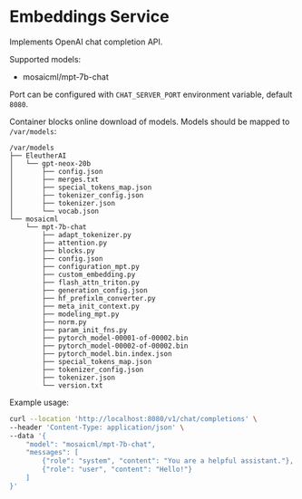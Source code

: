 # Embeddings Service

Implements OpenAI chat completion API.

Supported models:
- mosaicml/mpt-7b-chat

Port can be configured with `CHAT_SERVER_PORT` environment variable, default `8080`.

Container blocks online download of models. Models should be mapped to `/var/models`:
```
/var/models
├── EleutherAI
│   └── gpt-neox-20b
│       ├── config.json
│       ├── merges.txt
│       ├── special_tokens_map.json
│       ├── tokenizer_config.json
│       ├── tokenizer.json
│       └── vocab.json
└── mosaicml
    └── mpt-7b-chat
        ├── adapt_tokenizer.py
        ├── attention.py
        ├── blocks.py
        ├── config.json
        ├── configuration_mpt.py
        ├── custom_embedding.py
        ├── flash_attn_triton.py
        ├── generation_config.json
        ├── hf_prefixlm_converter.py
        ├── meta_init_context.py
        ├── modeling_mpt.py
        ├── norm.py
        ├── param_init_fns.py
        ├── pytorch_model-00001-of-00002.bin
        ├── pytorch_model-00002-of-00002.bin
        ├── pytorch_model.bin.index.json
        ├── special_tokens_map.json
        ├── tokenizer_config.json
        ├── tokenizer.json
        └── version.txt
```

Example usage:
```sh
curl --location 'http://localhost:8080/v1/chat/completions' \
--header 'Content-Type: application/json' \
--data '{
    "model": "mosaicml/mpt-7b-chat",
    "messages": [
        {"role": "system", "content": "You are a helpful assistant."},
        {"role": "user", "content": "Hello!"}
    ]
}'
```
